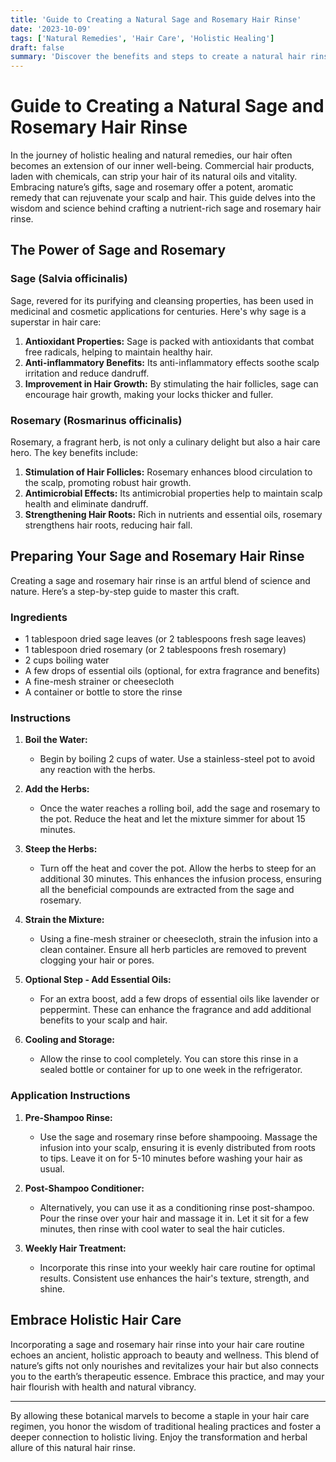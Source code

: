 ```yaml
---
title: 'Guide to Creating a Natural Sage and Rosemary Hair Rinse'
date: '2023-10-09'
tags: ['Natural Remedies', 'Hair Care', 'Holistic Healing']
draft: false
summary: 'Discover the benefits and steps to create a natural hair rinse using sage and rosemary. Embrace holistic health and nourish your hair with this aromatic and effective remedy.'
---
```


# Guide to Creating a Natural Sage and Rosemary Hair Rinse

In the journey of holistic healing and natural remedies, our hair often becomes an extension of our inner well-being. Commercial hair products, laden with chemicals, can strip your hair of its natural oils and vitality. Embracing nature’s gifts, sage and rosemary offer a potent, aromatic remedy that can rejuvenate your scalp and hair. This guide delves into the wisdom and science behind crafting a nutrient-rich sage and rosemary hair rinse.

## The Power of Sage and Rosemary

### Sage (Salvia officinalis)

Sage, revered for its purifying and cleansing properties, has been used in medicinal and cosmetic applications for centuries. Here's why sage is a superstar in hair care:

1. **Antioxidant Properties:** Sage is packed with antioxidants that combat free radicals, helping to maintain healthy hair.
2. **Anti-inflammatory Benefits:** Its anti-inflammatory effects soothe scalp irritation and reduce dandruff.
3. **Improvement in Hair Growth:** By stimulating the hair follicles, sage can encourage hair growth, making your locks thicker and fuller.

### Rosemary (Rosmarinus officinalis)

Rosemary, a fragrant herb, is not only a culinary delight but also a hair care hero. The key benefits include:

1. **Stimulation of Hair Follicles:** Rosemary enhances blood circulation to the scalp, promoting robust hair growth.
2. **Antimicrobial Effects:** Its antimicrobial properties help to maintain scalp health and eliminate dandruff.
3. **Strengthening Hair Roots:** Rich in nutrients and essential oils, rosemary strengthens hair roots, reducing hair fall.

## Preparing Your Sage and Rosemary Hair Rinse

Creating a sage and rosemary hair rinse is an artful blend of science and nature. Here’s a step-by-step guide to master this craft.

### Ingredients

- 1 tablespoon dried sage leaves (or 2 tablespoons fresh sage leaves)
- 1 tablespoon dried rosemary (or 2 tablespoons fresh rosemary)
- 2 cups boiling water
- A few drops of essential oils (optional, for extra fragrance and benefits)
- A fine-mesh strainer or cheesecloth
- A container or bottle to store the rinse

### Instructions

1. **Boil the Water:**
   - Begin by boiling 2 cups of water. Use a stainless-steel pot to avoid any reaction with the herbs.
   
2. **Add the Herbs:**
   - Once the water reaches a rolling boil, add the sage and rosemary to the pot. Reduce the heat and let the mixture simmer for about 15 minutes.
   
3. **Steep the Herbs:**
   - Turn off the heat and cover the pot. Allow the herbs to steep for an additional 30 minutes. This enhances the infusion process, ensuring all the beneficial compounds are extracted from the sage and rosemary.
   
4. **Strain the Mixture:**
   - Using a fine-mesh strainer or cheesecloth, strain the infusion into a clean container. Ensure all herb particles are removed to prevent clogging your hair or pores.
   
5. **Optional Step - Add Essential Oils:**
   - For an extra boost, add a few drops of essential oils like lavender or peppermint. These can enhance the fragrance and add additional benefits to your scalp and hair.

6. **Cooling and Storage:**
   - Allow the rinse to cool completely. You can store this rinse in a sealed bottle or container for up to one week in the refrigerator.

### Application Instructions

1. **Pre-Shampoo Rinse:**
   - Use the sage and rosemary rinse before shampooing. Massage the infusion into your scalp, ensuring it is evenly distributed from roots to tips. Leave it on for 5-10 minutes before washing your hair as usual.

2. **Post-Shampoo Conditioner:**
   - Alternatively, you can use it as a conditioning rinse post-shampoo. Pour the rinse over your hair and massage it in. Let it sit for a few minutes, then rinse with cool water to seal the hair cuticles.

3. **Weekly Hair Treatment:**
   - Incorporate this rinse into your weekly hair care routine for optimal results. Consistent use enhances the hair's texture, strength, and shine.

## Embrace Holistic Hair Care

Incorporating a sage and rosemary hair rinse into your hair care routine echoes an ancient, holistic approach to beauty and wellness. This blend of nature’s gifts not only nourishes and revitalizes your hair but also connects you to the earth’s therapeutic essence. Embrace this practice, and may your hair flourish with health and natural vibrancy.

---

By allowing these botanical marvels to become a staple in your hair care regimen, you honor the wisdom of traditional healing practices and foster a deeper connection to holistic living. Enjoy the transformation and herbal allure of this natural hair rinse.